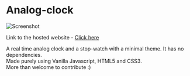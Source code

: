 # Analog-clock
![Screenshot](../master/Screenshot.JPG)

Link to the hosted website - [Click here](https://web-clock.netlify.com)

A real time analog clock and a stop-watch with a minimal theme. It has no dependencies. <br/>
Made purely using Vanilla Javascript, HTML5 and CSS3. <br/>
More than welcome to contribute :)

